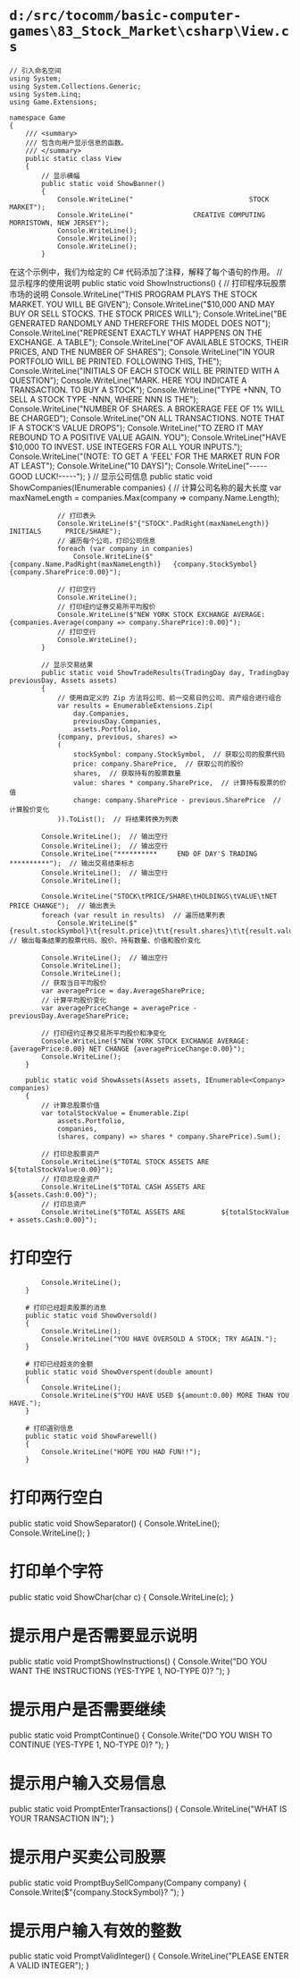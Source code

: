 # `d:/src/tocomm/basic-computer-games\83_Stock_Market\csharp\View.cs`

```
// 引入命名空间
using System;
using System.Collections.Generic;
using System.Linq;
using Game.Extensions;

namespace Game
{
    /// <summary>
    /// 包含向用户显示信息的函数。
    /// </summary>
    public static class View
    {
        // 显示横幅
        public static void ShowBanner()
        {
            Console.WriteLine("                             STOCK MARKET");
            Console.WriteLine("               CREATIVE COMPUTING  MORRISTOWN, NEW JERSEY");
            Console.WriteLine();
            Console.WriteLine();
            Console.WriteLine();
        }
```

在这个示例中，我们为给定的 C# 代码添加了注释，解释了每个语句的作用。
// 显示程序的使用说明
public static void ShowInstructions()
{
    // 打印程序玩股票市场的说明
    Console.WriteLine("THIS PROGRAM PLAYS THE STOCK MARKET.  YOU WILL BE GIVEN");
    Console.WriteLine("$10,000 AND MAY BUY OR SELL STOCKS.  THE STOCK PRICES WILL");
    Console.WriteLine("BE GENERATED RANDOMLY AND THEREFORE THIS MODEL DOES NOT");
    Console.WriteLine("REPRESENT EXACTLY WHAT HAPPENS ON THE EXCHANGE.  A TABLE");
    Console.WriteLine("OF AVAILABLE STOCKS, THEIR PRICES, AND THE NUMBER OF SHARES");
    Console.WriteLine("IN YOUR PORTFOLIO WILL BE PRINTED.  FOLLOWING THIS, THE");
    Console.WriteLine("INITIALS OF EACH STOCK WILL BE PRINTED WITH A QUESTION");
    Console.WriteLine("MARK.  HERE YOU INDICATE A TRANSACTION.  TO BUY A STOCK");
    Console.WriteLine("TYPE +NNN, TO SELL A STOCK TYPE -NNN, WHERE NNN IS THE");
    Console.WriteLine("NUMBER OF SHARES.  A BROKERAGE FEE OF 1% WILL BE CHARGED");
    Console.WriteLine("ON ALL TRANSACTIONS.  NOTE THAT IF A STOCK'S VALUE DROPS");
    Console.WriteLine("TO ZERO IT MAY REBOUND TO A POSITIVE VALUE AGAIN.  YOU");
    Console.WriteLine("HAVE $10,000 TO INVEST.  USE INTEGERS FOR ALL YOUR INPUTS.");
    Console.WriteLine("(NOTE:  TO GET A 'FEEL' FOR THE MARKET RUN FOR AT LEAST");
    Console.WriteLine("10 DAYS)");
    Console.WriteLine("-----GOOD LUCK!-----");
}
            // 显示公司信息
            public static void ShowCompanies(IEnumerable<Company> companies)
            {
                // 计算公司名称的最大长度
                var maxNameLength = companies.Max(company => company.Name.Length);

                // 打印表头
                Console.WriteLine($"{"STOCK".PadRight(maxNameLength)} INITIALS      PRICE/SHARE");
                // 遍历每个公司，打印公司信息
                foreach (var company in companies)
                    Console.WriteLine($"{company.Name.PadRight(maxNameLength)}   {company.StockSymbol}          {company.SharePrice:0.00}");

                // 打印空行
                Console.WriteLine();
                // 打印纽约证券交易所平均股价
                Console.WriteLine($"NEW YORK STOCK EXCHANGE AVERAGE: {companies.Average(company => company.SharePrice):0.00}");
                // 打印空行
                Console.WriteLine();
            }

            // 显示交易结果
            public static void ShowTradeResults(TradingDay day, TradingDay previousDay, Assets assets)
            {
                // 使用自定义的 Zip 方法将公司、前一交易日的公司、资产组合进行组合
                var results = EnumerableExtensions.Zip(
                    day.Companies,
                    previousDay.Companies,
                    assets.Portfolio,
                (company, previous, shares) =>
                (
                    stockSymbol: company.StockSymbol,  // 获取公司的股票代码
                    price: company.SharePrice,  // 获取公司的股价
                    shares,  // 获取持有的股票数量
                    value: shares * company.SharePrice,  // 计算持有股票的价值
                    change: company.SharePrice - previous.SharePrice  // 计算股价变化
                )).ToList();  // 将结果转换为列表

            Console.WriteLine();  // 输出空行
            Console.WriteLine();  // 输出空行
            Console.WriteLine("**********     END OF DAY'S TRADING     **********");  // 输出交易结束标志
            Console.WriteLine();  // 输出空行
            Console.WriteLine();

            Console.WriteLine("STOCK\tPRICE/SHARE\tHOLDINGS\tVALUE\tNET PRICE CHANGE");  // 输出表头
            foreach (var result in results)  // 遍历结果列表
                Console.WriteLine($"{result.stockSymbol}\t{result.price}\t\t{result.shares}\t\t{result.value:0.00}\t\t{result.change:0.00}");  // 输出每条结果的股票代码、股价、持有数量、价值和股价变化

            Console.WriteLine();  // 输出空行
            Console.WriteLine();
            Console.WriteLine();
            // 获取当日平均股价
            var averagePrice = day.AverageSharePrice;
            // 计算平均股价变化
            var averagePriceChange = averagePrice - previousDay.AverageSharePrice;

            // 打印纽约证券交易所平均股价和净变化
            Console.WriteLine($"NEW YORK STOCK EXCHANGE AVERAGE: {averagePrice:0.00} NET CHANGE {averagePriceChange:0.00}");
            Console.WriteLine();
        }

        public static void ShowAssets(Assets assets, IEnumerable<Company> companies)
        {
            // 计算总股票价值
            var totalStockValue = Enumerable.Zip(
                assets.Portfolio,
                companies,
                (shares, company) => shares * company.SharePrice).Sum();

            // 打印总股票资产
            Console.WriteLine($"TOTAL STOCK ASSETS ARE   ${totalStockValue:0.00}");
            // 打印总现金资产
            Console.WriteLine($"TOTAL CASH ASSETS ARE    ${assets.Cash:0.00}");
            // 打印总资产
            Console.WriteLine($"TOTAL ASSETS ARE         ${totalStockValue + assets.Cash:0.00}");
# 打印空行
            Console.WriteLine();
        }

        # 打印已经超卖股票的消息
        public static void ShowOversold()
        {
            Console.WriteLine();
            Console.WriteLine("YOU HAVE OVERSOLD A STOCK; TRY AGAIN.");
        }

        # 打印已经超支的金额
        public static void ShowOverspent(double amount)
        {
            Console.WriteLine();
            Console.WriteLine($"YOU HAVE USED ${amount:0.00} MORE THAN YOU HAVE.");
        }

        # 打印道别信息
        public static void ShowFarewell()
        {
            Console.WriteLine("HOPE YOU HAD FUN!!");
        }
# 打印两行空白
public static void ShowSeparator()
{
    Console.WriteLine();
    Console.WriteLine();
}

# 打印单个字符
public static void ShowChar(char c)
{
    Console.WriteLine(c);
}

# 提示用户是否需要显示说明
public static void PromptShowInstructions()
{
    Console.Write("DO YOU WANT THE INSTRUCTIONS (YES-TYPE 1, NO-TYPE 0)? ");
}

# 提示用户是否需要继续
public static void PromptContinue()
{
    Console.Write("DO YOU WISH TO CONTINUE (YES-TYPE 1, NO-TYPE 0)? ");
}
# 提示用户输入交易信息
public static void PromptEnterTransactions()
{
    Console.WriteLine("WHAT IS YOUR TRANSACTION IN");
}

# 提示用户买卖公司股票
public static void PromptBuySellCompany(Company company)
{
    Console.Write($"{company.StockSymbol}? ");
}

# 提示用户输入有效的整数
public static void PromptValidInteger()
{
    Console.WriteLine("PLEASE ENTER A VALID INTEGER");
}
```